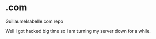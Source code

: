 # .com
GuillaumeIsabelle.com repo


Well I got hacked big time so I am turning my server down for a while.
